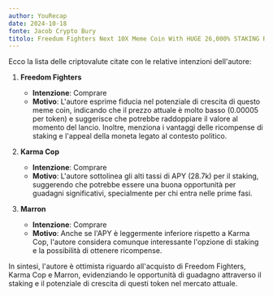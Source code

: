 ```yaml
---
author: YouRecap
date: 2024-10-18
fonte: Jacob Crypto Bury
titolo: Freedum Fighters Next 10X Meme Coin With HUGE 26,000% STAKING REWARDS! 😮
---
```


Ecco la lista delle criptovalute citate con le relative intenzioni dell'autore:

1. **Freedom Fighters**
   - **Intenzione**: Comprare
   - **Motivo**: L'autore esprime fiducia nel potenziale di crescita di questo meme coin, indicando che il prezzo attuale è molto basso (0.00005 per token) e suggerisce che potrebbe raddoppiare il valore al momento del lancio. Inoltre, menziona i vantaggi delle ricompense di staking e l'appeal della moneta legato al contesto politico.

2. **Karma Cop**
   - **Intenzione**: Comprare
   - **Motivo**: L'autore sottolinea gli alti tassi di APY (28.7k) per il staking, suggerendo che potrebbe essere una buona opportunità per guadagni significativi, specialmente per chi entra nelle prime fasi.

3. **Marron**
   - **Intenzione**: Comprare
   - **Motivo**: Anche se l'APY è leggermente inferiore rispetto a Karma Cop, l'autore considera comunque interessante l'opzione di staking e la possibilità di ottenere ricompense.

In sintesi, l'autore è ottimista riguardo all'acquisto di Freedom Fighters, Karma Cop e Marron, evidenziando le opportunità di guadagno attraverso il staking e il potenziale di crescita di questi token nel mercato attuale.
